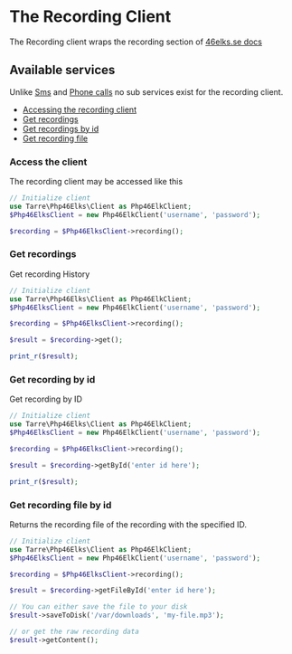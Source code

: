 # The Recording Client

The Recording client wraps the recording section of [46elks.se docs](https://46elks.se/docs/get-recordings)

## Available services

Unlike [Sms](sms.md) and [Phone calls](call.md) no sub services exist for the recording client.

* [Accessing the recording client](#accessing-the-recording-client)
* [Get recordings](#get)
* [Get recordings by id](#get-by-id)
* [Get recording file](#get-file-by-id)


### <a id="accessing-the-recording-client"></a> Access the client

The recording client may be accessed like this

```php
// Initialize client
use Tarre\Php46Elks\Client as Php46ElkClient;
$Php46ElksClient = new Php46ElkClient('username', 'password');

$recording = $Php46ElksClient->recording();
```

### <a id="get"></a> Get recordings

Get recording History

```php
// Initialize client
use Tarre\Php46Elks\Client as Php46ElkClient;
$Php46ElksClient = new Php46ElkClient('username', 'password');

$recording = $Php46ElksClient->recording();

$result = $recording->get(); 

print_r($result);
```

### <a id="get-by-id"></a> Get recording by id

Get recording by ID

```php
// Initialize client
use Tarre\Php46Elks\Client as Php46ElkClient;
$Php46ElksClient = new Php46ElkClient('username', 'password');

$recording = $Php46ElksClient->recording();

$result = $recording->getById('enter id here'); 

print_r($result);
```


### <a id="get-file-by-id"></a> Get recording file by id

Returns the recording file of the recording with the specified ID.

```php
// Initialize client
use Tarre\Php46Elks\Client as Php46ElkClient;
$Php46ElksClient = new Php46ElkClient('username', 'password');

$recording = $Php46ElksClient->recording();

$result = $recording->getFileById('enter id here'); 

// You can either save the file to your disk
$result->saveToDisk('/var/downloads', 'my-file.mp3');

// or get the raw recording data
$result->getContent();
```

